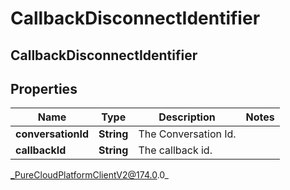 # CallbackDisconnectIdentifier

## CallbackDisconnectIdentifier

## Properties

|Name | Type | Description | Notes|
|------------ | ------------- | ------------- | -------------|
| **conversationId** | **String** | The Conversation Id. | |
| **callbackId** | **String** | The callback id. | |



_PureCloudPlatformClientV2@174.0.0_
